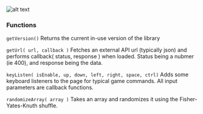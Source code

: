 ![alt text](https://onitz.github.io/npm-wetbox/trump.svg "Make Prototypes Great Again.")

### Functions ### 
`getVersion()` Returns the current in-use version of the library

`getUrl( url, callback )` Fetches an external API url (typically json) and performs callback( status, response ) when loaded. Status being a nubmer (ie 400), and response being the data.

`keyListen( isEnable, up, down, left, right, space, ctrl)` Adds some keyboard listeners to the page for typical game commands. All input parameters are callback functions.

`randomizeArray( array )` Takes an array and randomizes it using the Fisher-Yates-Knuth shuffle.
